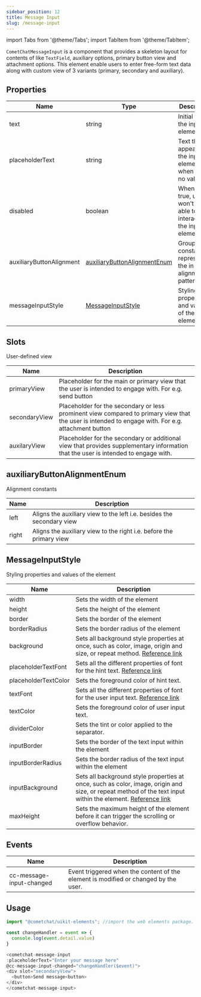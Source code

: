 ```yaml
---
sidebar_position: 12
title: Message Input
slug: /message-input
---
```


import Tabs from '@theme/Tabs';
import TabItem from '@theme/TabItem';

`CometChatMessageInput` is a component that provides a skeleton layout for contents of  like `TextField`, auxiliary options, primary button view and attachment options.
This element enable users to enter free-form text data along with  custom view of 3 variants (primary, secondary and auxiliary).

## Properties

| Name | Type | Description | 
| ---- | ---- | ---- | 
| text | string | Initial text of the input element | 
| placeholderText | string | Text that appears in the input element when it has no value set | 
| disabled | boolean | When set to true, user won't be able to interact with the input element | 
| auxiliaryButtonAlignment | [auxiliaryButtonAlignmentEnum](./message-input#auxiliarybuttonalignmentenum) | Group of constants representing the in-built alignment pattern | 
| messageInputStyle | [MessageInputStyle](./message-input#messageinputstyle) | Styling properties and values of the element | 


## Slots

User-defined view 

| Name | Description | 
| ---- | ---- | 
| primaryView | Placeholder for the main or primary view that the user is intended to engage with. For e.g. send button | 
| secondaryView | Placeholder for the secondary or less prominent view compared to primary view that the user is intended to engage with. For e.g. attachment button | 
| auxilaryView | Placeholder for the secondary or additional view that provides supplementary information that the user is intended to engage with. | 


## auxiliaryButtonAlignmentEnum

Alignment constants

| Name | Description | 
| ---- | ---- | 
| left | Aligns the auxiliary view to the left i.e. besides the secondary view | 
| right | Aligns the auxiliary view to the right i.e. before the primary view | 


## MessageInputStyle

Styling properties and values of the element

| Name | Description | 
| ---- | ---- | 
| width | Sets the width of the element | 
| height | Sets the height of the element | 
| border | Sets the border of the element | 
| borderRadius | Sets the border radius of the element | 
| background | Sets all background style properties at once, such as color, image, origin and size, or repeat method. [Reference link](https://developer.mozilla.org/en-US/docs/Web/CSS/background) | 
| placeholderTextFont | Sets all the different properties of font for the hint text. [Reference link](https://developer.mozilla.org/en-US/docs/Web/CSS/font) | 
| placeholderTextColor | Sets the foreground color of hint text. | 
| textFont | Sets all the different properties of font for the user input text. [Reference link](https://developer.mozilla.org/en-US/docs/Web/CSS/font) | 
| textColor | Sets the foreground color of user input text. | 
| dividerColor | Sets the tint or color applied to the separator. | 
| inputBorder | Sets the border of the text input within the element | 
| inputBorderRadius | Sets the border radius of the text input within the element | 
| inputBackground | Sets all background style properties at once, such as color, image, origin and size, or repeat method of the text input within the element. [Reference link](https://developer.mozilla.org/en-US/docs/Web/CSS/background) | 
| maxHeight | Sets the maximum height of the element before it can trigger the scrolling or overflow behavior. | 


## Events

| Name | Description | 
| ---- | ---- | 
| cc-message-input-changed | Event triggered when the content of the element is modified or changed by the user. | 


## Usage

<Tabs>
<TabItem value="js" label="Javascript">

```javascript
import "@cometchat/uikit-elements"; //import the web elements package.

const changeHandler = event => {
  console.log(event.detail.value)
}

<cometchat-message-input 
:placeholderText="Enter your message here"
@cc-message-input-changed="changeHandler($event)">
<div slot="secondaryView">
  <button>Send message<button>
</div>
</cometchat-message-input>
```

</TabItem>
</Tabs>